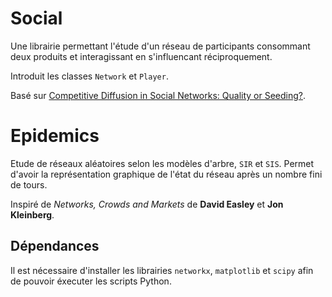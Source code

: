 # Social

Une librairie permettant l'étude d'un réseau de participants consommant deux produits et interagissant en s'influencant réciproquement.

Introduit les classes `Network` et `Player`.

Basé sur [Competitive Diffusion in Social Networks: Quality or Seeding?](https://arxiv.org/pdf/1503.01220.pdf).

# Epidemics

Etude de réseaux aléatoires selon les modèles d'arbre, `SIR` et `SIS`. Permet d'avoir la représentation graphique de l'état du réseau après un nombre fini de tours.

Inspiré de *Networks, Crowds and Markets* de **David Easley** et **Jon Kleinberg**.

## Dépendances

Il est nécessaire d'installer les librairies `networkx`, `matplotlib` et `scipy` afin de pouvoir éxecuter les scripts Python.